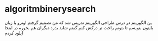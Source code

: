 # algoritmbinerysearch
ین الگوریتم در درس طراحی الگوریتم تدریس شد که من تصمیم گرفتم اونرو با زبان پایتون بنویسم تا بتونم راحت تر درکش کنم گفتم شاید بدرد دیگران هم بخوره در اینجا اپلود کردم 
